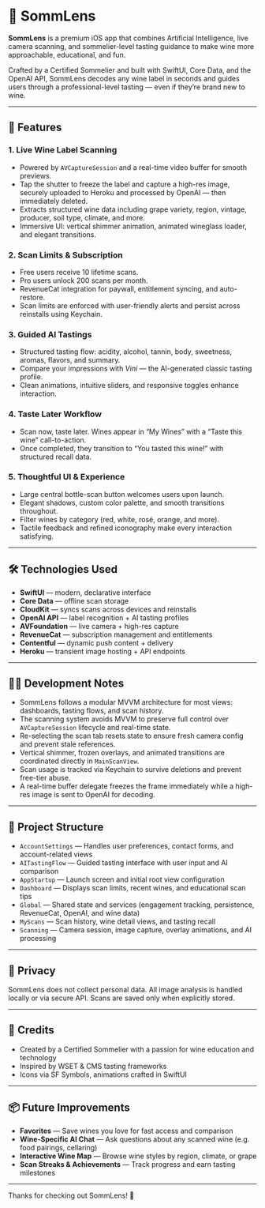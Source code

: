 

# 🍷 SommLens

**SommLens** is a premium iOS app that combines Artificial Intelligence, live camera scanning, and sommelier-level tasting guidance to make wine more approachable, educational, and fun.

Crafted by a Certified Sommelier and built with SwiftUI, Core Data, and the OpenAI API, SommLens decodes any wine label in seconds and guides users through a professional-level tasting — even if they’re brand new to wine.

---

## 📸 Features

### 1. Live Wine Label Scanning
- Powered by `AVCaptureSession` and a real-time video buffer for smooth previews.
- Tap the shutter to freeze the label and capture a high-res image, securely uploaded to Heroku and processed by OpenAI — then immediately deleted.
- Extracts structured wine data including grape variety, region, vintage, producer, soil type, climate, and more.
- Immersive UI: vertical shimmer animation, animated wineglass loader, and elegant transitions.

### 2. Scan Limits & Subscription
- Free users receive 10 lifetime scans.
- Pro users unlock 200 scans per month.
- RevenueCat integration for paywall, entitlement syncing, and auto-restore.
- Scan limits are enforced with user-friendly alerts and persist across reinstalls using Keychain.

### 3. Guided AI Tastings
- Structured tasting flow: acidity, alcohol, tannin, body, sweetness, aromas, flavors, and summary.
- Compare your impressions with *Vini* — the AI-generated classic tasting profile.
- Clean animations, intuitive sliders, and responsive toggles enhance interaction.

### 4. Taste Later Workflow
- Scan now, taste later. Wines appear in “My Wines” with a “Taste this wine” call-to-action.
- Once completed, they transition to “You tasted this wine!” with structured recall data.

### 5. Thoughtful UI & Experience
- Large central bottle-scan button welcomes users upon launch.
- Elegant shadows, custom color palette, and smooth transitions throughout.
- Filter wines by category (red, white, rosé, orange, and more).
- Tactile feedback and refined iconography make every interaction satisfying.

---

## 🛠 Technologies Used
- **SwiftUI** — modern, declarative interface
- **Core Data** — offline scan storage
- **CloudKit** — syncs scans across devices and reinstalls
- **OpenAI API** — label recognition + AI tasting profiles
- **AVFoundation** — live camera + high-res capture
- **RevenueCat** — subscription management and entitlements
- **Contentful** — dynamic push content + delivery
- **Heroku** — transient image hosting + API endpoints

---

## 👨‍💻 Development Notes
- SommLens follows a modular MVVM architecture for most views: dashboards, tasting flows, and scan history.
- The scanning system avoids MVVM to preserve full control over `AVCaptureSession` lifecycle and real-time state.
- Re-selecting the scan tab resets state to ensure fresh camera config and prevent stale references.
- Vertical shimmer, frozen overlays, and animated transitions are coordinated directly in `MainScanView`.
- Scan usage is tracked via Keychain to survive deletions and prevent free-tier abuse.
- A real-time buffer delegate freezes the frame immediately while a high-res image is sent to OpenAI for decoding.

---

## 📂 Project Structure

- `AccountSettings` — Handles user preferences, contact forms, and account-related views
- `AITastingFlow` — Guided tasting interface with user input and AI comparison
- `AppStartup` — Launch screen and initial root view configuration
- `Dashboard` — Displays scan limits, recent wines, and educational scan tips
- `Global` — Shared state and services (engagement tracking, persistence, RevenueCat, OpenAI, and wine data)
- `MyScans` — Scan history, wine detail views, and tasting recall
- `Scanning` — Camera session, image capture, overlay animations, and AI processing

---

## 🔐 Privacy
SommLens does not collect personal data. All image analysis is handled locally or via secure API. Scans are saved only when explicitly stored.

---

## 🙌 Credits
- Created by a Certified Sommelier with a passion for wine education and technology  
- Inspired by WSET & CMS tasting frameworks  
- Icons via SF Symbols, animations crafted in SwiftUI  

---

## 📦 Future Improvements
- **Favorites** — Save wines you love for fast access and comparison  
- **Wine-Specific AI Chat** — Ask questions about any scanned wine (e.g. food pairings, cellaring)  
- **Interactive Wine Map** — Browse wine styles by region, climate, or grape  
- **Scan Streaks & Achievements** — Track progress and earn tasting milestones  

---

Thanks for checking out SommLens! 🍷  

